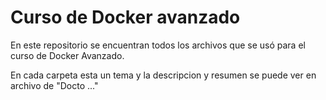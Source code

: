 # Curso de Docker avanzado

En este repositorio se encuentran todos los archivos que se usó para el curso de Docker Avanzado. 

En cada carpeta esta un tema y la descripcion y resumen se puede ver en archivo de "Docto ..."
